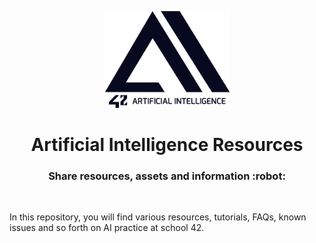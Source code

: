 <p align="center">
  <img src="assets/logo_v4_noir.png" width="200" alt="42 AI Logo" />
</p>

<h1 align="center">
  Artificial Intelligence Resources
</h1>
<h3 align="center">
  Share resources, assets and information :robot:
</h3>
<br/>

In this repository, you will find various resources, tutorials, FAQs, known issues and so forth on AI practice at school 42.
